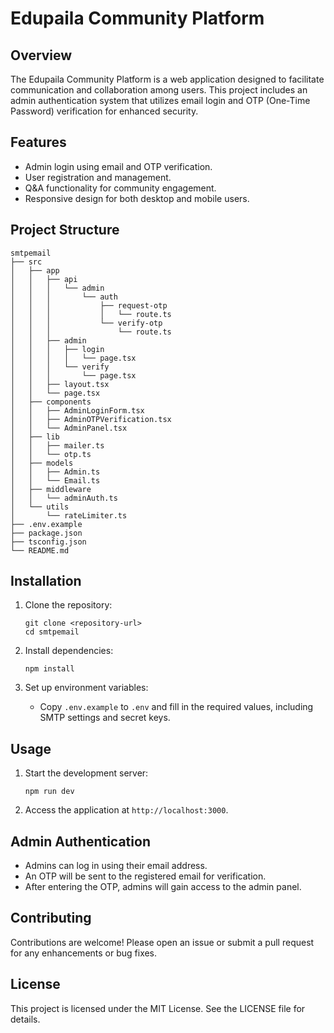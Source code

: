 # Edupaila Community Platform

## Overview
The Edupaila Community Platform is a web application designed to facilitate communication and collaboration among users. This project includes an admin authentication system that utilizes email login and OTP (One-Time Password) verification for enhanced security.

## Features
- Admin login using email and OTP verification.
- User registration and management.
- Q&A functionality for community engagement.
- Responsive design for both desktop and mobile users.

## Project Structure
```
smtpemail
├── src
│   ├── app
│   │   ├── api
│   │   │   └── admin
│   │   │       └── auth
│   │   │           ├── request-otp
│   │   │           │   └── route.ts
│   │   │           └── verify-otp
│   │   │               └── route.ts
│   │   ├── admin
│   │   │   ├── login
│   │   │   │   └── page.tsx
│   │   │   └── verify
│   │   │       └── page.tsx
│   │   ├── layout.tsx
│   │   └── page.tsx
│   ├── components
│   │   ├── AdminLoginForm.tsx
│   │   ├── AdminOTPVerification.tsx
│   │   └── AdminPanel.tsx
│   ├── lib
│   │   ├── mailer.ts
│   │   └── otp.ts
│   ├── models
│   │   ├── Admin.ts
│   │   └── Email.ts
│   ├── middleware
│   │   └── adminAuth.ts
│   └── utils
│       └── rateLimiter.ts
├── .env.example
├── package.json
├── tsconfig.json
└── README.md
```

## Installation
1. Clone the repository:
   ```
   git clone <repository-url>
   cd smtpemail
   ```

2. Install dependencies:
   ```
   npm install
   ```

3. Set up environment variables:
   - Copy `.env.example` to `.env` and fill in the required values, including SMTP settings and secret keys.

## Usage
1. Start the development server:
   ```
   npm run dev
   ```

2. Access the application at `http://localhost:3000`.

## Admin Authentication
- Admins can log in using their email address.
- An OTP will be sent to the registered email for verification.
- After entering the OTP, admins will gain access to the admin panel.

## Contributing
Contributions are welcome! Please open an issue or submit a pull request for any enhancements or bug fixes.

## License
This project is licensed under the MIT License. See the LICENSE file for details.